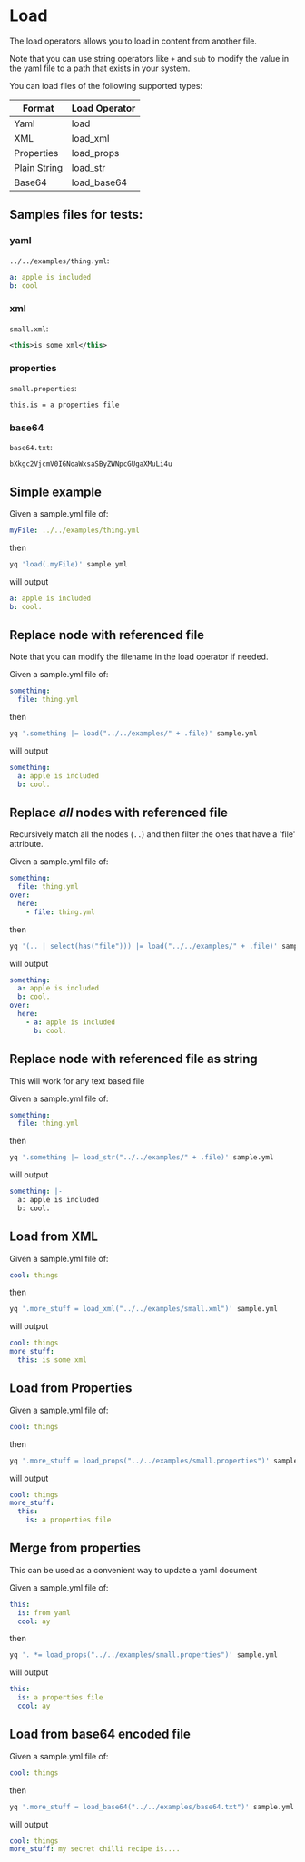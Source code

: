 # Load

The load operators allows you to load in content from another file.

Note that you can use string operators like `+` and `sub` to modify the value in the yaml file to a path that exists in your system.

You can load files of the following supported types:

|Format | Load Operator |
| --- | --- |
| Yaml | load |
| XML | load_xml |
| Properties | load_props |
| Plain String | load_str |
| Base64 | load_base64 |

## Samples files for tests:

### yaml

`../../examples/thing.yml`:

```yaml
a: apple is included
b: cool
```

### xml
`small.xml`:

```xml
<this>is some xml</this>
```

### properties
`small.properties`:

```properties
this.is = a properties file
```

### base64
`base64.txt`:
```
bXkgc2VjcmV0IGNoaWxsaSByZWNpcGUgaXMuLi4u
```

## Simple example
Given a sample.yml file of:
```yaml
myFile: ../../examples/thing.yml
```
then
```bash
yq 'load(.myFile)' sample.yml
```
will output
```yaml
a: apple is included
b: cool.
```

## Replace node with referenced file
Note that you can modify the filename in the load operator if needed.

Given a sample.yml file of:
```yaml
something:
  file: thing.yml
```
then
```bash
yq '.something |= load("../../examples/" + .file)' sample.yml
```
will output
```yaml
something:
  a: apple is included
  b: cool.
```

## Replace _all_ nodes with referenced file
Recursively match all the nodes (`..`) and then filter the ones that have a 'file' attribute. 

Given a sample.yml file of:
```yaml
something:
  file: thing.yml
over:
  here:
    - file: thing.yml
```
then
```bash
yq '(.. | select(has("file"))) |= load("../../examples/" + .file)' sample.yml
```
will output
```yaml
something:
  a: apple is included
  b: cool.
over:
  here:
    - a: apple is included
      b: cool.
```

## Replace node with referenced file as string
This will work for any text based file

Given a sample.yml file of:
```yaml
something:
  file: thing.yml
```
then
```bash
yq '.something |= load_str("../../examples/" + .file)' sample.yml
```
will output
```yaml
something: |-
  a: apple is included
  b: cool.
```

## Load from XML
Given a sample.yml file of:
```yaml
cool: things
```
then
```bash
yq '.more_stuff = load_xml("../../examples/small.xml")' sample.yml
```
will output
```yaml
cool: things
more_stuff:
  this: is some xml
```

## Load from Properties
Given a sample.yml file of:
```yaml
cool: things
```
then
```bash
yq '.more_stuff = load_props("../../examples/small.properties")' sample.yml
```
will output
```yaml
cool: things
more_stuff:
  this:
    is: a properties file
```

## Merge from properties
This can be used as a convenient way to update a yaml document

Given a sample.yml file of:
```yaml
this:
  is: from yaml
  cool: ay
```
then
```bash
yq '. *= load_props("../../examples/small.properties")' sample.yml
```
will output
```yaml
this:
  is: a properties file
  cool: ay
```

## Load from base64 encoded file
Given a sample.yml file of:
```yaml
cool: things
```
then
```bash
yq '.more_stuff = load_base64("../../examples/base64.txt")' sample.yml
```
will output
```yaml
cool: things
more_stuff: my secret chilli recipe is....
```

